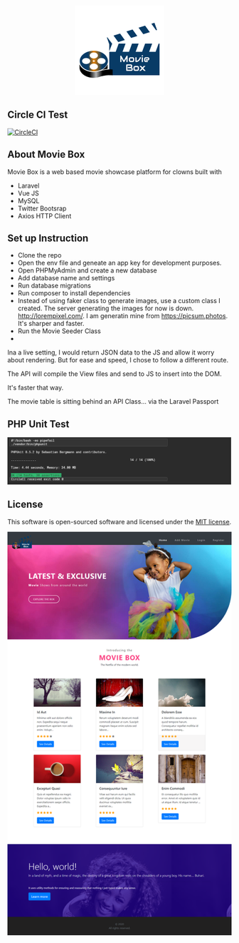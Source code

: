 <p align="center"><img src="public/images/logo2.png"></p>

## Circle CI Test
[![CircleCI](https://circleci.com/gh/Monamoxie/movie-box.svg?style=svg)](https://circleci.com/gh/Monamoxie/movie-box)


## About Movie Box

Movie Box is a web based movie showcase platform for clowns built with 
 - Laravel 
 - Vue JS
 - MySQL
 - Twitter Bootsrap
 - Axios HTTP Client
  
## Set up Instruction
  - Clone the repo
  - Open the env file and geneate an app key for development purposes.
  - Open PHPMyAdmin and create a new database
  - Add database name and settings
  - Run database migrations
  - Run composer to install dependencies
  - Instead of using faker class to generate images, use a custom class I created. The server generating the images for now is down. http://lorempixel.com/. I am generatin mine from 
https://picsum.photos. It's sharper and faster.
 - Run the Movie Seeder Class
 - 

Ina a live setting, I would return JSON data to the JS and allow it worry about rendering.
But for ease and speed, I chose to follow a different route. 

The API will compile the View files and send to JS to insert into the DOM. 

It's faster that way.
 
 The movie table is sitting behind an API Class... via the Laravel Passport 

## PHP Unit Test
<p align="center"><img src="public/images/circle_ci_test.png"></p>
 
## License

This software is open-sourced software and licensed under the [MIT license](https://opensource.org/licenses/MIT).

<p align="center"><img src="public/images/home_snapshot.png"></p>
